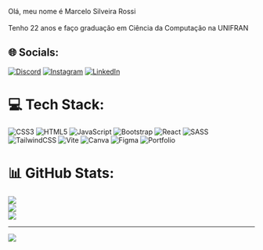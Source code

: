 Olá, meu nome é Marcelo Silveira Rossi<br><br>Tenho 22 anos e faço graduação em Ciência da Computação na UNIFRAN<br>


## 🌐 Socials:
[![Discord](https://img.shields.io/badge/Discord-%237289DA.svg?logo=discord&logoColor=white)](https://discord.gg/rossi3585) [![Instagram](https://img.shields.io/badge/Instagram-%23E4405F.svg?logo=Instagram&logoColor=white)](https://www.instagram.com/umarceloo/) [![LinkedIn](https://img.shields.io/badge/LinkedIn-%230077B5.svg?logo=linkedin&logoColor=white)](https://www.linkedin.com/in/marcelo-silveira-rossi-9632a2251/) 

# 💻 Tech Stack:
![CSS3](https://img.shields.io/badge/css3-%231572B6.svg?style=for-the-badge&logo=css3&logoColor=white) ![HTML5](https://img.shields.io/badge/html5-%23E34F26.svg?style=for-the-badge&logo=html5&logoColor=white) ![JavaScript](https://img.shields.io/badge/javascript-%23323330.svg?style=for-the-badge&logo=javascript&logoColor=%23F7DF1E) ![Bootstrap](https://img.shields.io/badge/bootstrap-%238511FA.svg?style=for-the-badge&logo=bootstrap&logoColor=white) ![React](https://img.shields.io/badge/react-%2320232a.svg?style=for-the-badge&logo=react&logoColor=%2361DAFB) ![SASS](https://img.shields.io/badge/SASS-hotpink.svg?style=for-the-badge&logo=SASS&logoColor=white) ![TailwindCSS](https://img.shields.io/badge/tailwindcss-%2338B2AC.svg?style=for-the-badge&logo=tailwind-css&logoColor=white) ![Vite](https://img.shields.io/badge/vite-%23646CFF.svg?style=for-the-badge&logo=vite&logoColor=white) ![Canva](https://img.shields.io/badge/Canva-%2300C4CC.svg?style=for-the-badge&logo=Canva&logoColor=white) ![Figma](https://img.shields.io/badge/figma-%23F24E1E.svg?style=for-the-badge&logo=figma&logoColor=white) ![Portfolio](https://img.shields.io/badge/Portfolio-%23000000.svg?style=for-the-badge&logo=firefox&logoColor=#FF7139)
# 📊 GitHub Stats:
![](https://github-readme-stats.vercel.app/api?username=MSRossii&theme=algolia&hide_border=false&include_all_commits=false&count_private=false)<br/>
![](https://github-readme-streak-stats.herokuapp.com/?user=MSRossii&theme=algolia&hide_border=false)<br/>
![](https://github-readme-stats.vercel.app/api/top-langs/?username=MSRossii&theme=algolia&hide_border=false&include_all_commits=false&count_private=false&layout=compact)

---
[![](https://visitcount.itsvg.in/api?id=MSRossii&icon=0&color=0)](https://visitcount.itsvg.in)

<!-- Proudly created with GPRM ( https://gprm.itsvg.in ) -->

